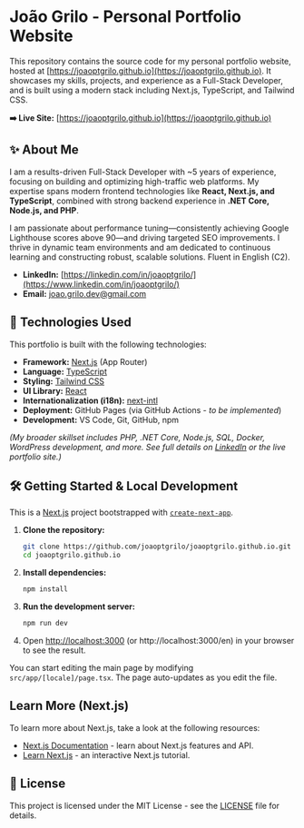 # João Grilo - Personal Portfolio Website

This repository contains the source code for my personal portfolio website, hosted at [https://joaoptgrilo.github.io](https://joaoptgrilo.github.io). It showcases my skills, projects, and experience as a Full-Stack Developer, and is built using a modern stack including Next.js, TypeScript, and Tailwind CSS.

**➡️ Live Site:** [https://joaoptgrilo.github.io](https://joaoptgrilo.github.io)

## ✨ About Me

I am a results-driven Full-Stack Developer with ~5 years of experience, focusing on building and optimizing high-traffic web platforms. My expertise spans modern frontend technologies like **React, Next.js, and TypeScript**, combined with strong backend experience in **.NET Core, Node.js, and PHP**.

I am passionate about performance tuning—consistently achieving Google Lighthouse scores above 90—and driving targeted SEO improvements. I thrive in dynamic team environments and am dedicated to continuous learning and constructing robust, scalable solutions. Fluent in English (C2).

- **LinkedIn:** [https://linkedin.com/in/joaoptgrilo/](https://www.linkedin.com/in/joaoptgrilo/)
- **Email:** [joao.grilo.dev@gmail.com](mailto:joao.grilo.dev@gmail.com)

## 🚀 Technologies Used

This portfolio is built with the following technologies:

- **Framework:** [Next.js](https://nextjs.org/) (App Router)
- **Language:** [TypeScript](https://www.typescriptlang.org/)
- **Styling:** [Tailwind CSS](https://tailwindcss.com/)
- **UI Library:** [React](https://react.dev/)
- **Internationalization (i18n):** [next-intl](https://next-intl-docs.vercel.app/)
- **Deployment:** GitHub Pages (via GitHub Actions - _to be implemented_)
- **Development:** VS Code, Git, GitHub, npm

_(My broader skillset includes PHP, .NET Core, Node.js, SQL, Docker, WordPress development, and more. See full details on [LinkedIn](https://www.linkedin.com/in/joaoptgrilo/) or the live portfolio site.)_

## 🛠️ Getting Started & Local Development

This is a [Next.js](https://nextjs.org) project bootstrapped with [`create-next-app`](https://nextjs.org/docs/app/api-reference/cli/create-next-app).

1.  **Clone the repository:**
    ```bash
    git clone https://github.com/joaoptgrilo/joaoptgrilo.github.io.git
    cd joaoptgrilo.github.io
    ```
2.  **Install dependencies:**
    ```bash
    npm install
    ```
3.  **Run the development server:**
    ```bash
    npm run dev
    ```
4.  Open [http://localhost:3000](http://localhost:3000) (or http://localhost:3000/en) in your browser to see the result.

You can start editing the main page by modifying `src/app/[locale]/page.tsx`. The page auto-updates as you edit the file.

## Learn More (Next.js)

To learn more about Next.js, take a look at the following resources:

- [Next.js Documentation](https://nextjs.org/docs) - learn about Next.js features and API.
- [Learn Next.js](https://nextjs.org/learn) - an interactive Next.js tutorial.

## 📄 License

This project is licensed under the MIT License - see the [LICENSE](LICENSE) file for details.
